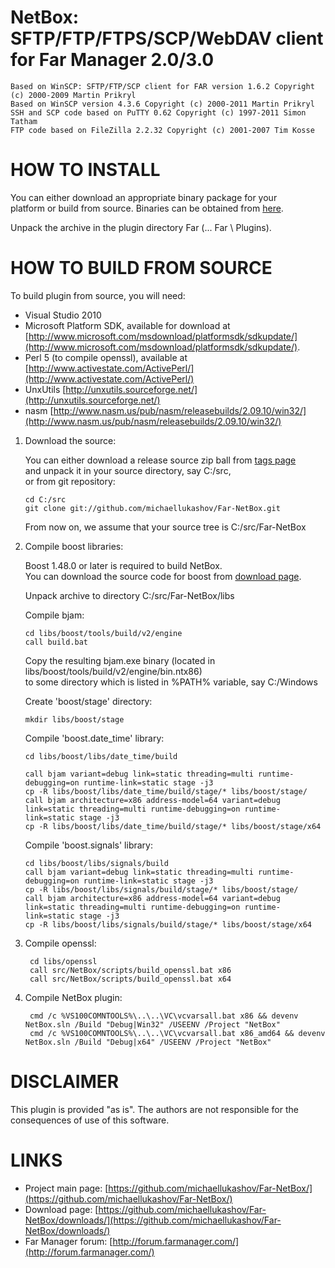 NetBox: SFTP/FTP/FTPS/SCP/WebDAV client for Far Manager 2.0/3.0
==============

    Based on WinSCP: SFTP/FTP/SCP client for FAR version 1.6.2 Copyright (c) 2000-2009 Martin Prikryl  
    Based on WinSCP version 4.3.6 Copyright (c) 2000-2011 Martin Prikryl  
    SSH and SCP code based on PuTTY 0.62 Copyright (c) 1997-2011 Simon Tatham  
    FTP code based on FileZilla 2.2.32 Copyright (c) 2001-2007 Tim Kosse  

HOW TO INSTALL
==============

You can either download an appropriate binary package for your  
platform or build from source. Binaries can be obtained from [here](https://github.com/michaellukashov/Far-NetBox/downloads/). 

Unpack the archive in the plugin directory Far (... Far \ Plugins).

HOW TO BUILD FROM SOURCE
========================

To build plugin from source, you will need:

  * Visual Studio 2010  
  * Microsoft Platform SDK, available for download at [http://www.microsoft.com/msdownload/platformsdk/sdkupdate/](http://www.microsoft.com/msdownload/platformsdk/sdkupdate/).  
  * Perl 5 (to compile openssl), available at [http://www.activestate.com/ActivePerl/](http://www.activestate.com/ActivePerl/)  
  * UnxUtils [http://unxutils.sourceforge.net/](http://unxutils.sourceforge.net/)  
  * nasm [http://www.nasm.us/pub/nasm/releasebuilds/2.09.10/win32/](http://www.nasm.us/pub/nasm/releasebuilds/2.09.10/win32/)  

1.  Download the source:

    You can either download a release source zip ball from [tags page](https://github.com/michaellukashov/Far-NetBox/tags)  
    and unpack it in your source directory, say C:/src,  
    or from git repository:

        cd C:/src
        git clone git://github.com/michaellukashov/Far-NetBox.git

    From now on, we assume that your source tree is C:/src/Far-NetBox

2.  Compile boost libraries:
    
    Boost 1.48.0 or later is required to build NetBox.  
    You can download the source code for boost from [download page](http://sourceforge.net/projects/boost/files/boost/1.48.0/).

    Unpack archive to directory C:/src/Far-NetBox/libs

    Compile bjam:

        cd libs/boost/tools/build/v2/engine
        call build.bat

    Copy the resulting bjam.exe binary (located in libs/boost/tools/build/v2/engine/bin.ntx86)  
    to some directory which is listed in %PATH% variable, say C:/Windows

    Create 'boost/stage' directory:

        mkdir libs/boost/stage

    Compile 'boost.date_time' library:

        cd libs/boost/libs/date_time/build

        call bjam variant=debug link=static threading=multi runtime-debugging=on runtime-link=static stage -j3  
        cp -R libs/boost/libs/date_time/build/stage/* libs/boost/stage/
        call bjam architecture=x86 address-model=64 variant=debug link=static threading=multi runtime-debugging=on runtime-link=static stage -j3  
        cp -R libs/boost/libs/date_time/build/stage/* libs/boost/stage/x64

    Compile 'boost.signals' library:

        cd libs/boost/libs/signals/build  
        call bjam variant=debug link=static threading=multi runtime-debugging=on runtime-link=static stage -j3  
        cp -R libs/boost/libs/signals/build/stage/* libs/boost/stage/  
        call bjam architecture=x86 address-model=64 variant=debug link=static threading=multi runtime-debugging=on runtime-link=static stage -j3  
        cp -R libs/boost/libs/signals/build/stage/* libs/boost/stage/x64

3. Compile openssl:

        cd libs/openssl  
        call src/NetBox/scripts/build_openssl.bat x86  
        call src/NetBox/scripts/build_openssl.bat x64  

4. Compile NetBox plugin:

        cmd /c %VS100COMNTOOLS%\..\..\VC\vcvarsall.bat x86 && devenv NetBox.sln /Build "Debug|Win32" /USEENV /Project "NetBox"
        cmd /c %VS100COMNTOOLS%\..\..\VC\vcvarsall.bat x86_amd64 && devenv NetBox.sln /Build "Debug|x64" /USEENV /Project "NetBox"

DISCLAIMER
========================

This plugin is provided "as is". The authors are not responsible for the consequences of use of this software.

LINKS
========================

* Project main page: [https://github.com/michaellukashov/Far-NetBox/](https://github.com/michaellukashov/Far-NetBox/)
* Download page: [https://github.com/michaellukashov/Far-NetBox/downloads/](https://github.com/michaellukashov/Far-NetBox/downloads/)
* Far Manager forum: [http://forum.farmanager.com/](http://forum.farmanager.com/)
